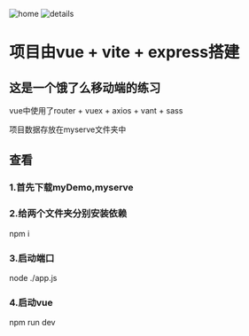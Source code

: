 ![home](https://user-images.githubusercontent.com/84539080/156743709-e298f7d8-5796-4485-a015-c12eb639064a.png)
![details](https://user-images.githubusercontent.com/84539080/156746284-ea099d88-a501-4584-af88-b8e032823aa8.png)

项目由vue + vite + express搭建
=
这是一个饿了么移动端的练习
-
vue中使用了router + vuex + axios + vant + sass

项目数据存放在myserve文件夹中

查看
-
### 1.首先下载myDemo,myserve

### 2.给两个文件夹分别安装依赖

npm i

### 3.启动端口

node ./app.js

### 4.启动vue

npm run dev
